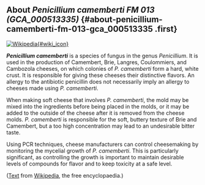 About *Penicillium camemberti FM 013 (GCA\_000513335)* {#about-penicillium-camemberti-fm-013-gca_000513335 .first}
------------------------------------------------------

[![Wikipedia](/img/wikipedia_logo_v2_en.png){#wiki_icon}](http://en.wikipedia.org/wiki/Penicillium_camemberti)

***Penicillium camemberti*** is a species of fungus in the genus
*Penicillium*. It is used in the production of Camembert, Brie, Langres,
Coulommiers, and Cambozola cheeses, on which colonies of *P. camemberti*
form a hard, white crust. It is responsible for giving these cheeses
their distinctive flavors. An allergy to the antibiotic penicillin does
not necessarily imply an allergy to cheeses made using *P. camemberti*.

When making soft cheese that involves *P. camemberti*, the mold may be
mixed into the ingredients before being placed in the molds, or it may
be added to the outside of the cheese after it is removed from the
cheese molds. *P. camemberti* is responsible for the soft, buttery
texture of Brie and Camembert, but a too high concentration may lead to
an undesirable bitter taste.

Using PCR techniques, cheese manufacturers can control cheesemaking by
monitoring the mycelial growth of *P. camemberti*. This is particularly
significant, as controlling the growth is important to maintain
desirable levels of compounds for flavor and to keep toxicity at a safe
level.

([Text](http://en.wikipedia.org/wiki/Penicillium_camemberti) from
[Wikipedia](http://en.wikipedia.org/), the free encyclopaedia.)
